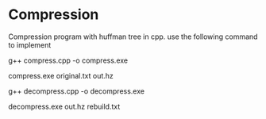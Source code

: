 # Compression
Compression program with huffman tree in cpp.
use the following command to implement

g++ compress.cpp -o compress.exe

compress.exe original.txt out.hz

g++ decompress.cpp -o decompress.exe

decompress.exe out.hz rebuild.txt